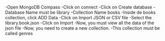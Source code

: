 -Open MongoDB Compass
-Click on connect
-Click on Create database
-Database Name must be library
-Collection Name books
-Inside de books collection, click ADD Data
-Click on Import JSON or CSV file
-Select the library.book.json
-Click on Import
-Now, you must view all the data of the json file
-Now, you need to create a new collection.
-This collection must be called genres
